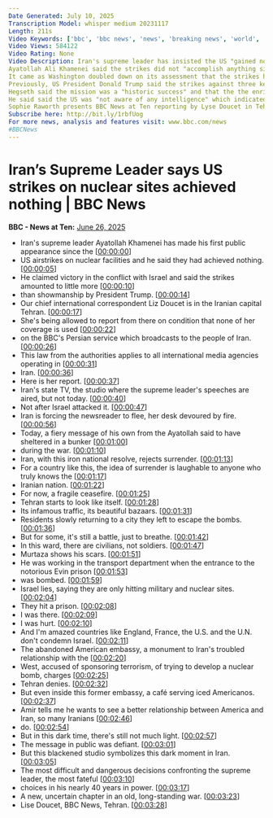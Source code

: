 ```yaml
---
Date Generated: July 10, 2025
Transcription Model: whisper medium 20231117
Length: 211s
Video Keywords: ['bbc', 'bbc news', 'news', 'breaking news', 'world', 'america', 'usa', 'india news', 'Israel', 'Iran', 'nuclear', 'intel', 'intelligence', 'leak', 'leaked', 'plans', 'program', 'programme', 'months', 'obliterated', 'Fordo', 'Fordow', 'Isfahan', 'Natanz', 'bunker', 'buster', 'risk', 'threat', 'danger', 'attacks', 'uranium', 'enrichment', 'enriched', 'centrifuges', 'moved', 'relocated', 'White', 'House', 'Leavitt', 'press', 'Defense', 'Agency', 'pilots', 'classified', 'fuck', 'top', 'secret', 'Netanyahu', 'Khamenei', 'stockpile', 'war', 'missiles', 'bomb', 'Trump', 'President', 'ceasefire', 'truce', 'US', 'United', 'States', 'region', 'regime', 'slap', 'blow', 'USA', 'attack', 'strike']
Video Views: 584122
Video Rating: None
Video Description: Iran's supreme leader has insisted the US "gained no achievements" from strikes on its nuclear facilities, in his first public address since a ceasefire with Israel was agreed.
Ayatollah Ali Khamenei said the strikes did not "accomplish anything significant" to disrupt Iran's nuclear programme, and said his country’s retaliation against an American air base in Qatar had dealt a "heavy blow" to the United States.
It came as Washington doubled down on its assessment that the strikes had severely undermined Iran's nuclear ambitions.  US Defence Secretary Pete Hegseth said intelligence gathered by the US and Israel indicated the operation "significantly damaged the nuclear programme, setting it back by years".
Previously, US President Donald Trump said the strikes against three key nuclear sites inside Iran "totally obliterated" them.  He gad also responded furiously to a leaked US intelligence report which suggested that Iran’s uranium enrichment programme had only been set back by a few months. 
Hegseth said the mission was a "historic success" and that the the enrichment facilities were now “inoperable".
He said said the US was "not aware of any intelligence" which indicated the enriched uranium had been moved out of once facility, Fordo, prior to the Us attack.
Sophie Raworth presents BBC News at Ten reporting by Lyse Doucet in Tehran.
Subscribe here: http://bit.ly/1rbfUog
For more news, analysis and features visit: www.bbc.com/news 
#BBCNews
---
```


# Iran’s Supreme Leader says US strikes on nuclear sites achieved nothing | BBC News
**BBC - News at Ten:** [June 26, 2025](https://www.youtube.com/watch?v=CeD0XiP2HUs)
*  Iran's supreme leader Ayatollah Khamenei has made his first public appearance since the [[00:00:00](https://www.youtube.com/watch?v=CeD0XiP2HUs&t=0.0s)]
*  US airstrikes on nuclear facilities and he said they had achieved nothing. [[00:00:05](https://www.youtube.com/watch?v=CeD0XiP2HUs&t=5.0600000000000005s)]
*  He claimed victory in the conflict with Israel and said the strikes amounted to little more [[00:00:10](https://www.youtube.com/watch?v=CeD0XiP2HUs&t=10.26s)]
*  than showmanship by President Trump. [[00:00:14](https://www.youtube.com/watch?v=CeD0XiP2HUs&t=14.74s)]
*  Our chief international correspondent Liz Doucet is in the Iranian capital Tehran. [[00:00:17](https://www.youtube.com/watch?v=CeD0XiP2HUs&t=17.54s)]
*  She's being allowed to report from there on condition that none of her coverage is used [[00:00:22](https://www.youtube.com/watch?v=CeD0XiP2HUs&t=22.5s)]
*  on the BBC's Persian service which broadcasts to the people of Iran. [[00:00:26](https://www.youtube.com/watch?v=CeD0XiP2HUs&t=26.88s)]
*  This law from the authorities applies to all international media agencies operating in [[00:00:31](https://www.youtube.com/watch?v=CeD0XiP2HUs&t=31.599999999999998s)]
*  Iran. [[00:00:36](https://www.youtube.com/watch?v=CeD0XiP2HUs&t=36.519999999999996s)]
*  Here is her report. [[00:00:37](https://www.youtube.com/watch?v=CeD0XiP2HUs&t=37.519999999999996s)]
*  Iran's state TV, the studio where the supreme leader's speeches are aired, but not today. [[00:00:40](https://www.youtube.com/watch?v=CeD0XiP2HUs&t=40.84s)]
*  Not after Israel attacked it. [[00:00:47](https://www.youtube.com/watch?v=CeD0XiP2HUs&t=47.9s)]
*  Iran is forcing the newsreader to flee, her desk devoured by fire. [[00:00:56](https://www.youtube.com/watch?v=CeD0XiP2HUs&t=56.6s)]
*  Today, a fiery message of his own from the Ayatollah said to have sheltered in a bunker [[00:01:00](https://www.youtube.com/watch?v=CeD0XiP2HUs&t=60.92s)]
*  during the war. [[00:01:10](https://www.youtube.com/watch?v=CeD0XiP2HUs&t=70.12s)]
*  Iran, with this iron national resolve, rejects surrender. [[00:01:13](https://www.youtube.com/watch?v=CeD0XiP2HUs&t=73.12s)]
*  For a country like this, the idea of surrender is laughable to anyone who truly knows the [[00:01:17](https://www.youtube.com/watch?v=CeD0XiP2HUs&t=77.64s)]
*  Iranian nation. [[00:01:22](https://www.youtube.com/watch?v=CeD0XiP2HUs&t=82.28s)]
*  For now, a fragile ceasefire. [[00:01:25](https://www.youtube.com/watch?v=CeD0XiP2HUs&t=85.12s)]
*  Tehran starts to look like itself. [[00:01:28](https://www.youtube.com/watch?v=CeD0XiP2HUs&t=88.04s)]
*  Its infamous traffic, its beautiful bazaars. [[00:01:31](https://www.youtube.com/watch?v=CeD0XiP2HUs&t=91.0s)]
*  Residents slowly returning to a city they left to escape the bombs. [[00:01:36](https://www.youtube.com/watch?v=CeD0XiP2HUs&t=96.12s)]
*  But for some, it's still a battle, just to breathe. [[00:01:42](https://www.youtube.com/watch?v=CeD0XiP2HUs&t=102.16s)]
*  In this ward, there are civilians, not soldiers. [[00:01:47](https://www.youtube.com/watch?v=CeD0XiP2HUs&t=107.48s)]
*  Murtaza shows his scars. [[00:01:51](https://www.youtube.com/watch?v=CeD0XiP2HUs&t=111.2s)]
*  He was working in the transport department when the entrance to the notorious Evin prison [[00:01:53](https://www.youtube.com/watch?v=CeD0XiP2HUs&t=113.94s)]
*  was bombed. [[00:01:59](https://www.youtube.com/watch?v=CeD0XiP2HUs&t=119.06s)]
*  Israel lies, saying they are only hitting military and nuclear sites. [[00:02:04](https://www.youtube.com/watch?v=CeD0XiP2HUs&t=124.9s)]
*  They hit a prison. [[00:02:08](https://www.youtube.com/watch?v=CeD0XiP2HUs&t=128.94s)]
*  I was there. [[00:02:09](https://www.youtube.com/watch?v=CeD0XiP2HUs&t=129.94s)]
*  I was hurt. [[00:02:10](https://www.youtube.com/watch?v=CeD0XiP2HUs&t=130.94s)]
*  And I'm amazed countries like England, France, the U.S. and the U.N. don't condemn Israel. [[00:02:11](https://www.youtube.com/watch?v=CeD0XiP2HUs&t=131.94s)]
*  The abandoned American embassy, a monument to Iran's troubled relationship with the [[00:02:20](https://www.youtube.com/watch?v=CeD0XiP2HUs&t=140.22s)]
*  West, accused of sponsoring terrorism, of trying to develop a nuclear bomb, charges [[00:02:25](https://www.youtube.com/watch?v=CeD0XiP2HUs&t=145.46s)]
*  Tehran denies. [[00:02:32](https://www.youtube.com/watch?v=CeD0XiP2HUs&t=152.5s)]
*  But even inside this former embassy, a café serving iced Americanos. [[00:02:37](https://www.youtube.com/watch?v=CeD0XiP2HUs&t=157.57999999999998s)]
*  Amir tells me he wants to see a better relationship between America and Iran, so many Iranians [[00:02:46](https://www.youtube.com/watch?v=CeD0XiP2HUs&t=166.32s)]
*  do. [[00:02:54](https://www.youtube.com/watch?v=CeD0XiP2HUs&t=174.0s)]
*  But in this dark time, there's still not much light. [[00:02:57](https://www.youtube.com/watch?v=CeD0XiP2HUs&t=177.79999999999998s)]
*  The message in public was defiant. [[00:03:01](https://www.youtube.com/watch?v=CeD0XiP2HUs&t=181.79999999999998s)]
*  But this blackened studio symbolizes this dark moment in Iran. [[00:03:05](https://www.youtube.com/watch?v=CeD0XiP2HUs&t=185.88s)]
*  The most difficult and dangerous decisions confronting the supreme leader, the most fateful [[00:03:10](https://www.youtube.com/watch?v=CeD0XiP2HUs&t=190.94s)]
*  choices in his nearly 40 years in power. [[00:03:17](https://www.youtube.com/watch?v=CeD0XiP2HUs&t=197.54s)]
*  A new, uncertain chapter in an old, long-standing war. [[00:03:23](https://www.youtube.com/watch?v=CeD0XiP2HUs&t=203.4s)]
*  Lise Doucet, BBC News, Tehran. [[00:03:28](https://www.youtube.com/watch?v=CeD0XiP2HUs&t=208.38s)]
